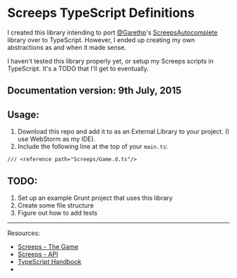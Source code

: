 # Screeps TypeScript Definitions

I created this library intending to port [@Garethp](https://github.com/Garethp)'s [ScreepsAutocomplete](https://github.com/Garethp/ScreepsAutocomplete)
library over to TypeScript. However, I ended up creating my own abstractions as
and when it made sense.

I haven't tested this library properly yet, or setup my Screeps scripts in
TypeScript. It's a TODO that I'll get to eventually.

## Documentation version: 9th July, 2015

## Usage:

1. Download this repo and add it to as an External Library to your project. (I use WebStorm as my IDE).
2. Include the following line at the top of your `main.ts`:

```
/// <reference path="Screeps/Game.d.ts"/>
```

## TODO:
1. Set up an example Grunt project that uses this library
2. Create some file structure
3. Figure out how to add tests

---

Resources:
* [Screeps - The Game](https://screeps.com)
* [Screeps - API](http://support.screeps.com/hc/en-us/articles/203084991-API-Reference)
* [TypeScript Handbook](http://www.typescriptlang.org/Handbook)
*
